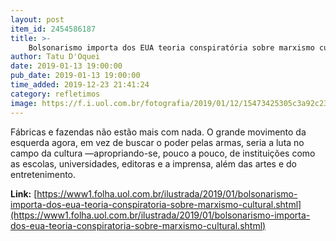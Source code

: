 ```yaml
---
layout: post
item_id: 2454586187
title: >-
    Bolsonarismo importa dos EUA teoria conspiratória sobre marxismo cultural
author: Tatu D'Oquei
date: 2019-01-13 19:00:00
pub_date: 2019-01-13 19:00:00
time_added: 2019-12-23 21:41:24
category: refletimos
image: https://f.i.uol.com.br/fotografia/2019/01/12/15473425305c3a92c233f0e_1547342530_3x2_xl.jpg
---
```


Fábricas e fazendas não estão mais com nada. O grande movimento da esquerda agora, em vez de buscar o poder pelas armas, seria a luta no campo da cultura —apropriando-se, pouco a pouco, de instituições como as escolas, universidades, editoras e a imprensa, além das artes e do entretenimento.

**Link:** [https://www1.folha.uol.com.br/ilustrada/2019/01/bolsonarismo-importa-dos-eua-teoria-conspiratoria-sobre-marxismo-cultural.shtml](https://www1.folha.uol.com.br/ilustrada/2019/01/bolsonarismo-importa-dos-eua-teoria-conspiratoria-sobre-marxismo-cultural.shtml)

